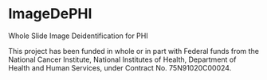 # ImageDePHI
Whole Slide Image Deidentification for PHI

This project has been funded in whole or in part with Federal funds from the National Cancer Institute, National
Institutes of Health, Department of Health and Human Services, under Contract No. 75N91020C00024.
